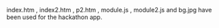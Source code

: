 index.htm , index2.htm , p2.htm , module.js , module2.js and bg.jpg have been used for the hackathon app. 
